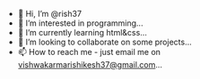 - 👋 Hi, I’m @rish37
- 👀 I’m interested in programming...
- 🌱 I’m currently learning html&css...
- 💞️ I’m looking to collaborate on some projects...
- 📫 How to reach me -
just email me on vishwakarmarishikesh37@gmail.com...

<!---
rish37/rish37 is a ✨ special ✨ repository because its `README.md` (this file) appears on your GitHub profile.
You can click the Preview link to take a look at your changes.
--->

